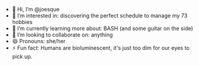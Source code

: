 - 👋 Hi, I’m @joesque
- 👀 I’m interested in: discovering the perfect schedule to manage my 73 hobbies
- 🌱 I’m currently learning more about: BASH (and some guitar on the side)
- 💞️ I’m looking to collaborate on: anything
- 😄 Pronouns: she/her
- ⚡ Fun fact: Humans are bioluminescent, it's just too dim for our eyes to pick up.
<!---
joesque/joesque is a ✨ special ✨ repository because its `README.md` (this file) appears on your GitHub profile.
You can click the Preview link to take a look at your changes.
--->
